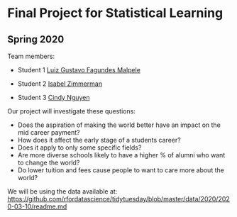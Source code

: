 # Final Project for Statistical Learning

## Spring 2020

Team members: 

- Student 1 [Luiz Gustavo Fagundes Malpele](mailto:lfagundesmalpele664@floridapoly.edu)

- Student 2 [Isabel Zimmerman](mailto:izimmerman5298@floridapoly.edu)

- Student 3 [Cindy Nguyen](mailto:cnguyen5356@floridapoly.edu)


Our project will investigate these questions: 

- Does the aspiration of making the world better have an impact on the mid career payment? 
- How does it affect the early stage of a students career? 
- Does it apply to only some specific fields?
- Are more diverse schools likely to have a higher % of alumni who want to change the world?
- Do lower tuition and fees cause people to want to care more about the world? 

We will be using the data available at: 
<https://github.com/rfordatascience/tidytuesday/blob/master/data/2020/2020-03-10/readme.md> 
